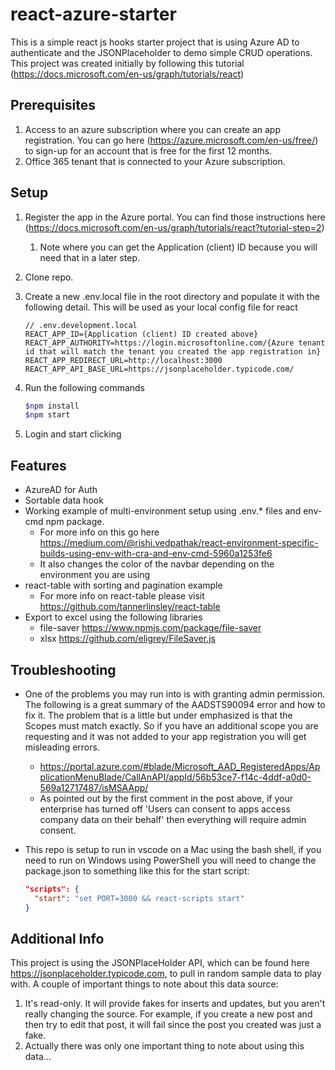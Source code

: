 # react-azure-starter

This is a simple react js hooks starter project that is using Azure AD to authenticate and the JSONPlaceholder to demo simple CRUD operations.  This project was created initially by following this tutorial (<https://docs.microsoft.com/en-us/graph/tutorials/react>)

## Prerequisites

1. Access to an azure subscription where you can create an app registration.  You can go here (<https://azure.microsoft.com/en-us/free/>) to sign-up for an account that is free for the first 12 months.
2. Office 365 tenant that is connected to your Azure subscription.

## Setup

1. Register the app in the Azure portal. You can find those instructions here (<https://docs.microsoft.com/en-us/graph/tutorials/react?tutorial-step=2>)
    1. Note where you can get the Application (client) ID because you will need that in a later step.
2. Clone repo.
3. Create a new .env.local file in the root directory and populate it with the following detail.  This will be used as your local config file for react

    ```text
    // .env.development.local
    REACT_APP_ID={Application (client) ID created above}
    REACT_APP_AUTHORITY=https://login.microsoftonline.com/{Azure tenant id that will match the tenant you created the app registration in}
    REACT_APP_REDIRECT_URL=http://localhost:3000
    REACT_APP_API_BASE_URL=https://jsonplaceholder.typicode.com/

    ```

4. Run the following commands

    ```bash
    $npm install
    $npm start
    ```

5. Login and start clicking

## Features

- AzureAD for Auth
- Sortable data hook
- Working example of multi-environment setup using .env.* files and env-cmd npm package.
  - For more info on this go here <https://medium.com/@rishi.vedpathak/react-environment-specific-builds-using-env-with-cra-and-env-cmd-5960a1253fe6>
  - It also changes the color of the navbar depending on the environment you are using
- react-table with sorting and pagination example
  - For more info on react-table please visit <https://github.com/tannerlinsley/react-table>
- Export to excel using the following libraries
  - file-saver <https://www.npmjs.com/package/file-saver>
  - xlsx <https://github.com/eligrey/FileSaver.js>

## Troubleshooting

- One of the problems you may run into is with granting admin permission.  The following is a great summary of the AADSTS90094 error and how to fix it.  The problem that is a little but under emphasized is that the Scopes must match exactly.  So if you have an additional scope you are requesting and it was not added to your app registration you will get misleading errors.
  - <https://portal.azure.com/#blade/Microsoft_AAD_RegisteredApps/ApplicationMenuBlade/CallAnAPI/appId/56b53ce7-f14c-4ddf-a0d0-569a12717487/isMSAApp/>
  - As pointed out by the first comment in the post above, if your enterprise has turned off 'Users can consent to apps access company data on their behalf' then everything will require admin consent.
- This repo is setup to run in vscode on a Mac using the bash shell, if you need to run on Windows using PowerShell you will need to change the package.json to something like this for the start script:

  ```json
  "scripts": {
    "start": "set PORT=3000 && react-scripts start"
  }
  ```

## Additional Info

This project is using the JSONPlaceHolder API, which can be found here <https://jsonplaceholder.typicode.com>, to pull in random sample data to play with.  A couple of important things to note about this data source:

1. It's read-only.  It will provide fakes for inserts and updates, but you aren't really changing the source.  For example, if you create a new post and then try to edit that post, it will fail since the post you created was just a fake.
2. Actually there was only one important thing to note about using this data...
